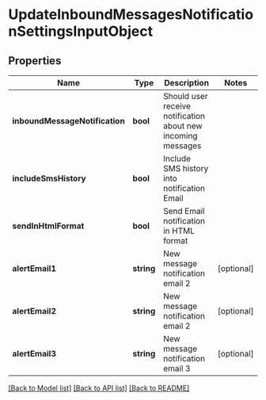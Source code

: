 # UpdateInboundMessagesNotificationSettingsInputObject

## Properties
Name | Type | Description | Notes
------------ | ------------- | ------------- | -------------
**inboundMessageNotification** | **bool** | Should user receive notification about new incoming messages | 
**includeSmsHistory** | **bool** | Include SMS history into notification Email | 
**sendInHtmlFormat** | **bool** | Send Email notification in HTML format | 
**alertEmail1** | **string** | New message notification email 2 | [optional] 
**alertEmail2** | **string** | New message notification email 2 | [optional] 
**alertEmail3** | **string** | New message notification email 3 | [optional] 

[[Back to Model list]](../README.md#documentation-for-models) [[Back to API list]](../README.md#documentation-for-api-endpoints) [[Back to README]](../README.md)


